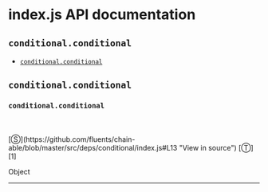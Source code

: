 # index.js API documentation

<!-- div class="toc-container" -->

<!-- div -->

## `conditional.conditional`
* <a href="#conditional-prototype-conditional"  data-meta="conditional"  data-call="conditional"  data-category="Properties"  data-description="Object"  data-name="conditional"  data-member="conditional"  data-all="meta conditional call conditional category Properties description Object name conditional member conditional see notes todos klassProps" >`conditional.conditional`</a>

<!-- /div -->

<!-- /div -->

<!-- div class="doc-container" -->

<!-- div -->

## `conditional.conditional`

<!-- div -->

<h3 id="conditional-prototype-conditional" data-member="conditional" data-category="Properties" data-name="conditional"><code>conditional.conditional</code></h3>
<br>
<br>
[&#x24C8;](https://github.com/fluents/chain-able/blob/master/src/deps/conditional/index.js#L13 "View in source") [&#x24C9;][1]

Object

---

<!-- /div -->

<!-- /div -->

<!-- /div -->

 [1]: #conditional.conditional "Jump back to the TOC."
